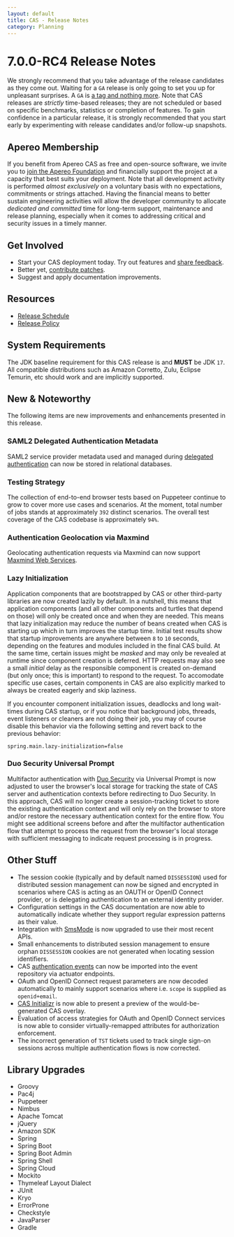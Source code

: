 ```yaml
---
layout: default
title: CAS - Release Notes
category: Planning
---
```


# 7.0.0-RC4 Release Notes

We strongly recommend that you take advantage of the release candidates as they come out. Waiting for a `GA` release is only going to set
you up for unpleasant surprises. A `GA` is [a tag and nothing more](https://apereo.github.io/2017/03/08/the-myth-of-ga-rel/). Note
that CAS releases are *strictly* time-based releases; they are not scheduled or based on specific benchmarks,
statistics or completion of features. To gain confidence in a particular
release, it is strongly recommended that you start early by experimenting with release candidates and/or follow-up snapshots.

## Apereo Membership

If you benefit from Apereo CAS as free and open-source software, we invite you
to [join the Apereo Foundation](https://www.apereo.org/content/apereo-membership)
and financially support the project at a capacity that best suits your deployment. Note that all development activity is performed
*almost exclusively* on a voluntary basis with no expectations, commitments or strings attached. Having the financial means to better
sustain engineering activities will allow the developer community to allocate *dedicated and committed* time for long-term support,
maintenance and release planning, especially when it comes to addressing critical and security issues in a timely manner.

## Get Involved

- Start your CAS deployment today. Try out features and [share feedback](/cas/Mailing-Lists.html).
- Better yet, [contribute patches](/cas/developer/Contributor-Guidelines.html).
- Suggest and apply documentation improvements.

## Resources

- [Release Schedule](https://github.com/apereo/cas/milestones)
- [Release Policy](/cas/developer/Release-Policy.html)

## System Requirements

The JDK baseline requirement for this CAS release is and **MUST** be JDK `17`. All compatible distributions
such as Amazon Corretto, Zulu, Eclipse Temurin, etc should work and are implicitly supported.

## New & Noteworthy

The following items are new improvements and enhancements presented in this release.

### SAML2 Delegated Authentication Metadata

SAML2 service provider metadata used and managed during [delegated authentication](../integration/Delegate-Authentication-SAML.html)
can now be stored in relational databases.

### Testing Strategy

The collection of end-to-end browser tests based on Puppeteer continue to grow to cover more use cases
and scenarios. At the moment, total number of jobs stands at approximately `392` distinct scenarios. The overall
test coverage of the CAS codebase is approximately `94%`.

### Authentication Geolocation via Maxmind

Geolocating authentication requests via Maxmind can now support [Maxmind Web Services](../authentication/GeoTracking-Authentication-Requests.html).
 
### Lazy Initialization
 
Application components that are bootstrapped by CAS or other third-party libraries are now created lazily by default. In a nutshell, this means
that application components (and all other components and turtles that depend on those) will only be created once and when they are needed. This means
that lazy initialization may reduce the number of beans created when CAS is starting up which in turn improves the startup time. Initial test results
show that startup improvements are anywhere between `8` to `10` seconds, depending on the features and modules included in the final CAS build. At the same 
time, certain issues might be *masked* and may only be revealed at runtime since component creation is deferred. HTTP requests may also
see a small *initial* delay as the responsible component is created on-demand (but only once; this is important) to respond to the request. To accomodate 
specific use cases, certain components in CAS are also explicitly marked to always be created eagerly and skip laziness. 

If you encounter component initialization issues, deadlocks and long wait-times during CAS startup, or if you notice that background jobs, threads, event 
listeners or cleaners are not doing their job, you may of course disable this behavior via the following setting and revert back to the 
previous behavior:

```properties
spring.main.lazy-initialization=false
```

### Duo Security Universal Prompt

Multifactor authentication with [Duo Security](../mfa/DuoSecurity-Authentication.html) via 
Universal Prompt is now adjusted to user the browser's local storage for tracking
the state of CAS server and authentication contexts before redirecting to Duo Security. In this approach, CAS will no longer create
a session-tracking ticket to store the existing authentication context and will only rely on the browser to store and/or restore the necessary
authentication context for the entire flow. You might see additional screens before and after the multifactor authentication flow that 
attempt to process the request from the browser's local storage with sufficient messaging to indicate request processing is in progress.

## Other Stuff

- The session cookie (typically and by default named `DISSESSION`) used for distributed session management can now be signed and encrypted in 
  scenarios where CAS is acting as an OAUTH or OpenID Connect provider, or is delegating authentication to an external identity provider.
- Configuration settings in the CAS documentation are now able to automatically indicate whether they support regular expression patterns as their value.
- Integration with [SmsMode](../notifications/SMS-Messaging-Configuration-SmsMode.html) is now upgraded to use their most recent APIs. 
- Small enhancements to distributed session management to ensure orphan `DISSESSION` cookies are not generated when locating session identifiers.
- CAS [authentication events](../authentication/Configuring-Authentication-Events.html) can now be imported into the event repository via actuator endpoints.
- OAuth and OpenID Connect request parameters are now decoded automatically to mainly support scenarios where i.e. `scope` is supplied as `openid+email`. 
- [CAS Initializr](../installation/WAR-Overlay-Initializr.html) is now able to present a preview of the would-be-generated CAS overlay.
- Evaluation of access strategies for OAuth and OpenID Connect services is now able to consider virtually-remapped attributes for authorization enforcement.
- The incorrect generation of `TST` tickets used to track single sign-on sessions across multiple authentication flows is now corrected.

## Library Upgrades

- Groovy
- Pac4j
- Puppeteer
- Nimbus
- Apache Tomcat
- jQuery
- Amazon SDK
- Spring
- Spring Boot
- Spring Boot Admin
- Spring Shell
- Spring Cloud
- Mockito
- Thymeleaf Layout Dialect
- JUnit
- Kryo
- ErrorProne
- Checkstyle
- JavaParser
- Gradle
